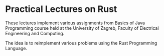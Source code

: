 # Practical Lectures on Rust
These lectures implement various assignments from Basics of Java Programming
course held at the University of Zagreb, Faculty of Electrical Engineering and Computing.

The idea is to reimplement various problems using the Rust Programming Language.
